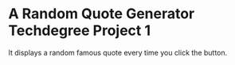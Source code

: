 # A Random Quote Generator Techdegree Project 1
 It displays a random famous quote every time you click the button.
